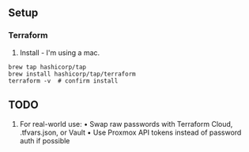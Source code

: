 ## Setup

### Terraform

1. Install - I'm using a mac.

```
brew tap hashicorp/tap
brew install hashicorp/tap/terraform
terraform -v  # confirm install
```

## TODO

1. For real-world use:
   • Swap raw passwords with Terraform Cloud, .tfvars.json, or Vault
   • Use Proxmox API tokens instead of password auth if possible
